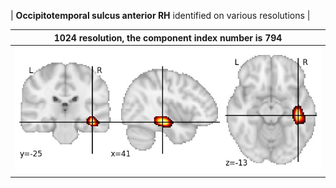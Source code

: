 


| **Occipitotemporal sulcus anterior RH** identified on various resolutions |

| 1024 resolution, the component index number is 794|  
|:---:|  
| ![Component 1024](../1024/final/794.jpg "From component 1024: Occipitotemporal sulcus anterior RH") |